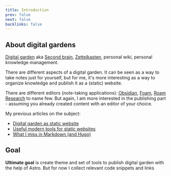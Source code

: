 ```yaml
---
title: Introduction
prev: false
next: false
backlinks: false
---
```


## About digital gardens

[Digital garden](https://github.com/MaggieAppleton/digital-gardeners) aka [Second brain](https://www.ssp.sh/brain/), [Zettelkasten](https://en.wikipedia.org/wiki/Zettelkasten), personal wiki, personal knowledge management.

There are different aspects of a digital garden. It can be seen as a way to take notes just for yourself, but for me, it's more interesting as a way to organize knowledge and publish it as a (static) website.

There are different editors (note-taking applications): [Obsidian](https://obsidian.md/), [Foam](https://foambubble.github.io/foam/), [Roam Research](https://roamresearch.com/) to name few. But again, I am more interested in the publishing part - assuming you already created content with an editor of your choice.

My previous articles on the subject:

- [Digital garden as static website](https://stereobooster.com/posts/digital-garden-as-static-website/)
- [Useful modern tools for static websites](https://stereobooster.com/posts/useful-modern-tools-for-static-websites/)
- [What I miss in Markdown (and Hugo)](https://stereobooster.com/posts/what-i-miss-in-markdown/)

## Goal

**Ultimate goal** is create theme and set of tools to publish digital garden with the help of Astro. But for now I collect relevant code snippets and links
